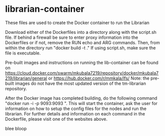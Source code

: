 # librarian-container
These files are used to create the Docker container to run the Librarian

Download either of the Dockerfiles into a directory along with the script.sh file. If behind a firewall be sure to enter proxy information into the Dockerfiles or if not, remove the RUN echo and ARG commands. Then, from within the directory run "docker build -t <name of image> ." If using script.sh, make sure the file is executable.
  
Pre-built images and instructions on running the lib-container can be found on https://cloud.docker.com/swarm/mkubala7219/repository/docker/mkubala7219/librarian/general or https://hub.docker.com/r/mmkala/lfs/
Note: the pre-built images do not have the most updated version of the tm-librarian repository. 

After the Docker image has completed building, do the following command "docker run -i -p 9093:9093 <name of image>". This will start the container, ask the user for information on how to setup the config files for the nodes and run the librarian. For further details and information on each command in the Dockerfile, please visit one of the websites above.

blee bloop
